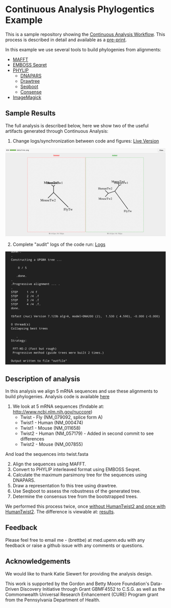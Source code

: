# Continuous Analysis Phylogentics Example

This is a sample repository showing the [Continuous Analysis Workflow](https://github.com/greenelab/continuous_analysis). This process is described in detail and available as a [pre-print](http://biorxiv.org/content/early/2016/06/01/056473).

In this example we use several tools to build phylogenies from alignments:

* [MAFFT](http://www.ebi.ac.uk/Tools/msa/mafft/)
* [EMBOSS Seqret](http://www.ebi.ac.uk/Tools/sfc/emboss_seqret/)
* [PHYLIP](http://evolution.genetics.washington.edu/phylip/)
	* [DNAPARS](http://evolution.genetics.washington.edu/phylip/doc/dnapars.html)
	* [Drawtree](http://evolution.genetics.washington.edu/phylip/doc/draw.html)
	* [Seqboot](http://evolution.genetics.washington.edu/phylip/doc/seqboot.html)
	* [Consense](http://evolution.genetics.washington.edu/phylip/doc/consense.html) 
* [ImageMagick](http://www.imagemagick.org/script/index.php)

## Sample Results

The full analysis is described below, here we show two of the useful artifacts generated through Continuous Analysis:

1. Change logs/synchronization between code and figures:
[Live Version](https://github.com/greenelab/continuous_analysis_phylo/commit/518fc9c446e7e1feb0f08e753a945e0b10adcdec#diff-81f3f2f12d4403ba083a558b76a9d056)

![](https://raw.githubusercontent.com/greenelab/continuous_analysis_phylo/master/references/compare.png)


2. Complete "audit" logs of the code run:
[Logs](https://raw.githubusercontent.com/greenelab/continuous_analysis_phylo/master/references/full_logs.txt)

![](https://raw.githubusercontent.com/greenelab/continuous_analysis_phylo/master/references/logs.png)

## Description of analysis
In this analysis we align 5 mRNA sequences and use these alignments to build phylogenies. Analysis code is available [here](https://github.com/greenelab/continuous_analysis_phylo/blob/master/run_phylo.sh)

1. We look at 5 mRNA sequences (findable at: http://www.ncbi.nlm.nih.gov/nuccore)
	* 	Twist - Fly (NM_079092, splice form A)
	* 	Twist1 - Human (NM_000474)
	* 	Twist1 - Mouse (NM_011658)
	* 	Twist2 - Human (NM_057179) - Added in second commit to see differences
	* 	Twist2 - Mouse (NM_007855) 

And load the sequences into twist.fasta

2. Align the sequences using MAFFT.
3. Convert to PHYLIP interleaved format using EMBOSS Seqret.
4. Calculate the maximum parsimony tree for the sequences using DNAPARS.
5. Draw a representation fo this tree using drawtree.
6. Use Seqboot to assess the robustness of the generated tree.
7. Determine the consensus tree from the bootstrapped trees.

We performed this process twice, once [without HumanTwist2 and once with HumanTwist2](https://github.com/greenelab/continuous_analysis_phylo/commit/9c9d07f2e9bbbedd5d3fe81c0f6c92acf48924d3). The difference is viewable at: [results](https://github.com/greenelab/continuous_analysis_phylo/commit/518fc9c446e7e1feb0f08e753a945e0b10adcdec).


## Feedback

Please feel free to email me - (brettbe) at med.upenn.edu with any feedback or raise a github issue with any comments or questions.

## Acknowledgements

We would like to thank Katie Siewert for providing the analysis design.

This work is supported by the Gordon and Betty Moore Foundation's Data-Driven Discovery Initiative through Grant GBMF4552 to C.S.G. as well as the Commonwealth Universal Research Enhancement (CURE) Program grant from the Pennsylvania Department of Health.
